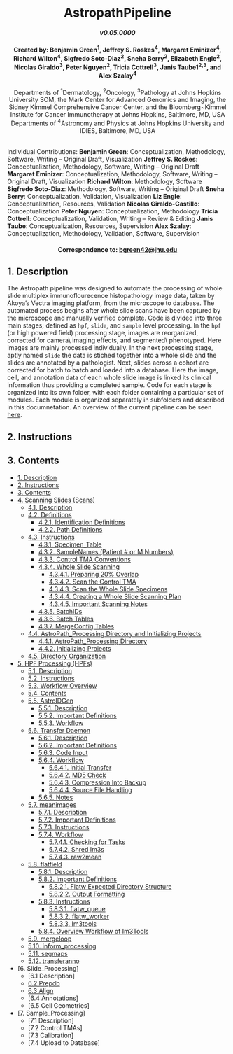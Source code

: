 # <div align="center"> AstropathPipeline </div>
#### <div align="center">***v0.05.0000***</div>

#### <div align="center">Created by: Benjamin Green<sup>1</sup>, Jeffrey S. Roskes<sup>4</sup>, Margaret Eminizer<sup>4</sup>, Richard Wilton<sup>4</sup>, Sigfredo Soto-Diaz<sup>2</sup>, Sneha Berry<sup>2</sup>, Elizabeth Engle<sup>2</sup>, Nicolas Giraldo<sup>3</sup>, Peter Nguyen<sup>2</sup>, Tricia Cottrell<sup>3</sup>, Janis Taube1<sup>2,3</sup>, and Alex Szalay<sup>4</sup></div>

 <div align="center">Departments of <sup>1</sup>Dermatology, <sup>2</sup>Oncology, <sup>3</sup>Pathology at Johns Hopkins University SOM, the Mark Center for Advanced Genomics and Imaging, the Sidney Kimmel Comprehensive Cancer Center, and the Bloomberg~Kimmel Institute for Cancer Immunotherapy at Johns Hopkins, Baltimore, MD, USA</div>
 <div align="center"> Departments of <sup>4</sup>Astronomy and Physics at Johns Hopkins University and IDIES, Baltimore, MD, USA</div> 
 <br>
 
Individual Contributions: **Benjamin Green**: Conceptualization, Methodology, Software, Writing – Original Draft, Visualization **Jeffrey S. Roskes**: Conceptualization, Methodology, Software, Writing – Original Draft **Margaret Eminizer**: Conceptualization, Methodology, Software, Writing – Original Draft, Visualization **Richard Wilton**: Methodology, Software **Sigfredo Soto-Diaz**: Methodology, Software, Writing – Original Draft **Sneha Berry**: Conceptualization, Validation, Visualization **Liz Engle**: Conceptualization, Resources, Validation **Nicolas Giraldo-Castillo**: Conceptualization **Peter Nguyen**: Conceptualization, Methodology **Tricia Cottrell**: Conceptualization, Validation, Writing – Review & Editing **Janis Taube**: Conceptualization, Resources, Supervision **Alex Szalay**: Conceptualization, Methodology, Validation, Software, Supervision

#### <div align="center">Correspondence to: bgreen42@jhu.edu</div>

## 1. Description
The Astropath pipeline was designed to automate the processing of whole slide multiplex immunoflourecence histopathology image data, taken by Akoya’s Vectra imaging platform, from the microscope to database. The automated process begins after whole slide scans have been captured by the microscope and manually verified complete. Code is divided into three main stages; defined as ```hpf```, ```slide```, and ```sample``` level processing. In the ```hpf``` (or high powered field) processing stage, images are reorganized, corrected for camera\ imaging effects, and segmented\ phenotyped. Here images are mainly processed individually. In the next processing stage, aptly named ```slide``` the data is stiched together into a whole slide and the slides are annotated by a pathologist. Next, slides across a cohort are corrected for batch to batch and loaded into a database. Here the image, cell, and annotation data of each whole slide image is linked its clinical information thus providing a completed sample. Code for each stage is organized into its own folder, with each folder containing a particular set of modules. Each module is organized separately in subfolders and described in this documnetation. An overview of the current pipeline can be seen [here](https://github.com/AstropathJHU/AstroPathPipeline/blob/main/AstroPathPipeline.pdf).

## 2. Instructions

## 3. Contents
- [1. Description](#1-description "Title")
- [2. Instructions](#2-instructions "Title")
- [3. Contents](#3-contents "Title")
- [4. Scanning Slides (Scans)](astropath/scans#4-scans "Title")
   - [4.1. Description](astropath/scans#41-description "Title")
   - [4.2. Definitions](astropath/scans#42-definitions "Title")
     - [4.2.1. Identification Definitions](astropath/scans#421-identification-definitions "Title")
     - [4.2.2. Path Definitions](astropath/scans#422-path-definitions "Title")  
   - [4.3. Instructions](astropath/scans#43-instructions "Title")
     - [4.3.1. Specimen_Table](astropath/scans#431-specimen_table "Title")
     - [4.3.2. SampleNames (Patient # or M Numbers)](astropath/scans#432-samplenames-patient--or-m-numbers "Title")
     - [4.3.3. Control TMA Conventions](astropath/scans#433-control-tma-conventions "Title")
     - [4.3.4. Whole Slide Scanning](astropath/scans#434-whole-slide-scanning "Title")
       - [4.3.4.1. Preparing 20% Overlap](astropath/scans#4341-preparing-20-overlap "Title")
       - [4.3.4.2. Scan the Control TMA](astropath/scans#4342-scan-the-control-tma "Title")
       - [4.3.4.3. Scan the Whole Slide Specimens](astropath/scans#4343-scan-the-whole-slide-specimens "Title")
       - [4.3.4.4. Creating a Whole Slide Scanning Plan](astropath/scans#4344-creating-a-whole-slide-scanning-plan "Title")
       - [4.3.4.5. Important Scanning Notes](astropath/scans#4345-important-scanning-notes "Title")
     - [4.3.5. BatchIDs](astropath/scans#435-batchids "Title")
     - [4.3.6. Batch Tables](astropath/scans#436-batch-tables "Title")
     - [4.3.7. MergeConfig Tables](astropath/scans#437-mergeconfig-tables "Title") 
   - [4.4. AstroPath_Processing Directory and Initializing Projects](astropath/scans#44-astropath_processing-directory-and-initializing-projects "Title")
     - [4.4.1. AstroPath_Processing Directory](astropath/scans#441-astropath_processing-directory "Title")
     - [4.4.2. Initializing Projects](astropath/scans#442-initializing-projects "Title")
   - [4.5. Directory Organization](astropath/scans#45-directory-organization "Title")
- [5. HPF Processing (HPFs)](astropath/hpfs#5-hpf-processing-hpfs "Title")
  - [5.1. Description](astropath/hpfs#51-description "Title")
  - [5.2. Instructions](astropath/hpfs#52-instructions "Title")
  - [5.3. Workflow Overview](astropath/hpfs#53-workflow-overview "Title")
  - [5.4. Contents](astropath/hpfs#54-contents "Title")
  - [5.5. AstroIDGen](astropath/hpfs/AstroidGen#55-astroid-generation "Title")
    - [5.5.1. Description](astropath/hpfs/AstroidGen#551-description "Title")
    - [5.5.2. Important Definitions](astropath/hpfs/AstroidGen#552-important-definitions "Title")
    - [5.5.3. Workflow](astropath/hpfs/AstroidGen#553-workflow "Title")
  - [5.6. Transfer Daemon](astropath/hpfs/TransferDaemon#56-transfer-daemon "Title")
    - [5.6.1. Description](astropath/hpfs/TransferDaemon#561-description "Title")
    - [5.6.2. Important Definitions](astropath/hpfs/TransferDaemon#562-important-definitions "Title")
    - [5.6.3. Code Input](astropath/hpfs/TransferDaemon#563-code-input "Title")
    - [5.6.4. Workflow](astropath/hpfs/TransferDaemon#564-workflow "Title")
      - [5.6.4.1. Initial Transfer](astropath/hpfs/TransferDaemon#5641-initial-transfer "Title")
      - [5.6.4.2. MD5 Check](astropath/hpfs/TransferDaemon#5642-md5-check "Title")
      - [5.6.4.3. Compression Into Backup](astropath/hpfs/TransferDaemon#5643-compression-into-backup "Title")
      - [5.6.4.4. Source File Handling](astropath/hpfs/TransferDaemon#5644-source-file-handling "Title")
    - [5.6.5. Notes](astropath/hpfs/TransferDaemon#565-notes "Title") 
  - [5.7. meanimages](astropath/hpfs/meanimages#57-meanimages "Title")
    - [5.7.1. Description](astropath/hpfs/meanimages#571-description "Title")
    - [5.7.2. Important Definitions](astropath/hpfs/meanimages#572-important-definitions "Title")
    - [5.7.3. Instructions](astropath/hpfs/meanimages#573-instructions "Title")
    - [5.7.4. Workflow](astropath/hpfs/meanimages#574-workflow "Title")
      - [5.7.4.1. Checking for Tasks](astropath/hpfs/meanimages#5741-checking-for-tasks "Title")
	  - [5.7.4.2. Shred Im3s](astropath/hpfs/meanimages#5742-shred-im3s "Title")
	  - [5.7.4.3. raw2mean](astropath/hpfs/meanimages#5743-raw2mean "Title")
  - [5.8. flatfield](astropath/hpfs/Flatfield#58-flatfield "Title")
    - [5.8.1. Description](astropath/hpfs/Flatfield#581-description "Title")
    - [5.8.2. Important Definitions](astropath/hpfs/Flatfield#582-important-definitions "Title")
      - [5.8.2.1. Flatw Expected Directory Structure](astropath/hpfs/Flatfield#5821-flatw-expected-directory-structure "Title")
	  - [5.8.2.2. Output Formatting](astropath/hpfs/Flatfield#5822-output-formatting "Title")
    - [5.8.3. Instructions](astropath/hpfs/Flatfield#583-instructions "Title")
      - [5.8.3.1. flatw_queue](astropath/hpfs/Flatfield#5831-flatw_queue "Title")
	  - [5.8.3.2. flatw_worker](astropath/hpfs/Flatfield#5832-flatw_worker "Title")
	  - [5.8.3.3. Im3tools](astropath/hpfs/Flatfield#5833-im3tools "Title")
    - [5.8.4. Overview Workflow of Im3Tools](astropath/hpfs/Flatfield#584-overview-workflow-of-im3tools "Title")
  - [5.9. mergeloop](mergeloop#59-mergeloop "Title")
  - [5.10. inform_processing](inform_processing#510-inform_processing "Title")
  - [5.11. segmaps](segmaps#511-segmaps "Title")
  - [5.12. transferanno](transferanno#512-transferanno "Title")
 - [6. Slide_Processing]
   - [6.1 Description]
   - [6.2 Prepdb](astropath/slides/prepdb/#62-prepdb)
   - [6.3 Align](astropath/slides/align/#63-align)
   - [6.4 Annotations]
   - [6.5 Cell Geometries]
 - [7. Sample_Processing]
   - [7.1 Description]
   - [7.2 Control TMAs]
   - [7.3 Calibration]
   - [7.4 Upload to Database]
